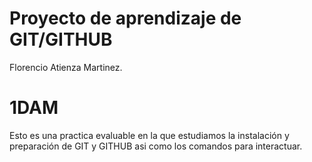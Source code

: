﻿# Proyecto de aprendizaje de GIT/GITHUB
Florencio Atienza Martinez.
# 1DAM
Esto es una practica evaluable en la que estudiamos la instalación y preparación de GIT  y GITHUB asi como los comandos para interactuar.

